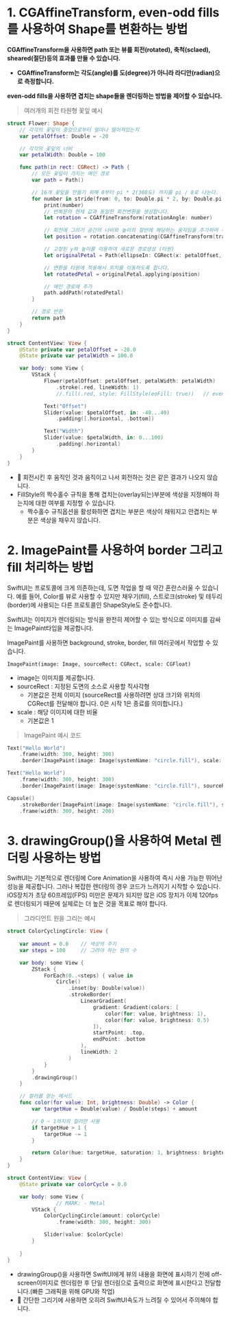 ﻿
# 1. ****CGAffineTransform, even-odd fills를 사용하여 Shape를 변환하는 방법****

****CGAffineTransform을 사용하면 path 또는 뷰를 회전(rotated), 축척(sclaed), sheared(절단)등의 효과를 만들 수 있습니다.****

-   ****CGAffineTransform는 각도(angle)를 도(degree)가 아니라 라디안(radian)으로 측정합니다.****

****even-odd fills을 사용하면 겹치는 shape들을 렌더링하는 방법을 제어할 수 있습니다.****

> 여러개의 회전 타원형 꽃잎 예시

```swift
struct Flower: Shape {
    // 각각의 꽃잎이 중앙으로부터 얼마나 떨어져있는지
    var petalOffset: Double = -20

    // 각각의 꽃잎의 너비
    var petalWidth: Double = 100

    func path(in rect: CGRect) -> Path {
        // 모든 꽃잎이 가지는 메인 경로
        var path = Path()

        // 16개 꽃잎을 만들기 위해 0부터 pi * 2(360도) 까지를 pi / 8로 나눈다.
        for number in stride(from: 0, to: Double.pi * 2, by: Double.pi / 8) {
            print(number)
            // 반복문의 현재 값과 동일한 회전변환을 생성합니다.
            let rotation = CGAffineTransform(rotationAngle: number)

            // 회전에 그리기 공간의 너비와 높이의 절반에 해당하는 움직임을 추가하여 각 꽃잎이 모양의 중앙에 오도록 합니다.
            let position = rotation.concatenating(CGAffineTransform(translationX: rect.width / 2, y: rect.height / 2))

            // 고정된 y와 높이를 이용하여 새로운 경로생성 (타원)
            let originalPetal = Path(ellipseIn: CGRect(x: petalOffset, y: 0, width: petalWidth, height: rect.width / 2))

            // 변환을 타원에 적용해서 위치를 이동하도록 합니다.
            let rotatedPetal = originalPetal.applying(position)

            // 메인 경로에 추가
            path.addPath(rotatedPetal)
        }

        // 경로 반환
        return path
    }
}

struct ContentView: View {
    @State private var petalOffset = -20.0
    @State private var petalWidth = 100.0

    var body: some View {
        VStack {
            Flower(petalOffset: petalOffset, petalWidth: petalWidth)
                .stroke(.red, lineWidth: 1)
                //.fill(.red, style: FillStyle(eoFill: true))   // even-odd files 홀수짝수 채우기로 효과

            Text("Offset")
            Slider(value: $petalOffset, in: -40...40)
                .padding([.horizontal, .bottom])

            Text("Width")
            Slider(value: $petalWidth, in: 0...100)
                .padding(.horizontal)
        }
    }
}

```

-   🚨 회전시킨 후 움직인 것과 움직이고 나서 회전하는 것은 같은 결과가 나오지 않습니다.
-   FillStyle의 짝수홀수 규칙을 통해 겹치는(overlay되는)부분에 색상을 지정해야 하는지에 대한 여부를 지정할 수 있습니다.
    -   짝수홀수 규칙옵션을 활성화하면 겹치는 부분은 색상이 채워지고 안겹치는 부분은 색상을 채우지 않습니다.

# 2. ImagePaint를 사용하여 border 그리고 fill 처리하는 방법

SwiftUI는 프로토콜에 크게 의존하는데, 도면 작업을 할 때 약간 혼란스러울 수 있습니다. 예를 들어, Color를 뷰로 사용할 수 있지만 채우기(fill), 스트로크(stroke) 및 테두리(border)에 사용되는 다른 프로토콜인 ShapeStyle도 준수합니다.

SwiftUI는 이미지가 렌더링되는 방식을 완전히 제어할 수 있는 방식으로 이미지를 감싸는 ImagePaint타입을 제공합니다.

ImagePaint를 사용하면 background, stroke, border, fill 여러곳에서 작업할 수 있습니다.

`ImagePaint(image: Image, sourceRect: CGRect, scale: CGFloat)`

-   image는 이미지를 제공합니다.
-   sourceRect : 지정된 도면의 소스로 사용할 직사각형
    -   기본값은 전체 이미지 (sourceRect를 사용하려면 상대 크기와 위치의 CGRect를 전달해야 합니다. 0은 시작 1은 종료를 의미합니다.)
-   scale : 해당 이미지에 대한 비율
    -   기본값은 1

> ImagePaint 예시 코드

```swift
Text("Hello World")
    .frame(width: 300, height: 300)
    .border(ImagePaint(image: Image(systemName: "circle.fill"), scale: 0.2), width: 30)

Text("Hello World")
    .frame(width: 300, height: 300)
    .border(ImagePaint(image: Image(systemName: "circle.fill"), sourceRect: CGRect(x: 0, y: 0.25, width: 1, height: 0.5), scale: 0.2), width: 30)

Capsule()
    .strokeBorder(ImagePaint(image: Image(systemName: "circle.fill"), scale: 0.1), lineWidth: 20)
    .frame(width: 300, height: 200)

```

# 3. drawingGroup()을 사용하여 Metal 렌더링 사용하는 방법

SwiftUI는 기본적으로 렌더링에 Core Animation을 사용하여 즉시 사용 가능한 뛰어난 성능을 제공합니다. 그러나 복잡한 렌더링의 경우 코드가 느려지기 시작할 수 있습니다. iOS장치가 초당 60프레임(FPS) 미만은 문제가 되지만 많은 iOS 장치가 이제 120fps로 렌더링되기 때문에 실제로는 더 높은 것을 목표로 해야 합니다.

> 그라디언트 원을 그리는 예시

```swift
struct ColorCyclingCircle: View {
    
    var amount = 0.0    // 색상의 주기
    var steps = 100     // 그려야 하는 원의 수

    var body: some View {
        ZStack {
            ForEach(0..<steps) { value in
                Circle()
                    .inset(by: Double(value))
                    .strokeBorder(
                        LinearGradient(
                            gradient: Gradient(colors: [
                                color(for: value, brightness: 1),
                                color(for: value, brightness: 0.5)
                            ]),
                            startPoint: .top,
                            endPoint: .bottom
                        ),
                        lineWidth: 2
                    )
            }
        }
        .drawingGroup()
    }

    // 컬러를 얻는 메서드
    func color(for value: Int, brightness: Double) -> Color {
        var targetHue = Double(value) / Double(steps) + amount

        // 0 ~ 1까지의 컬러만 사용
        if targetHue > 1 {
            targetHue -= 1
        }

        return Color(hue: targetHue, saturation: 1, brightness: brightness)
    }
}

struct ContentView: View {
    @State private var colorCycle = 0.0

    var body: some View {
				// MARK: - Metal
        VStack {
            ColorCyclingCircle(amount: colorCycle)
                .frame(width: 300, height: 300)

            Slider(value: $colorCycle)
        }
        
    }
}

```

-   drawingGroup()을 사용하면 SwiftUI에게 뷰의 내용을 화면에 표시하기 전에 off-screen이미지로 렌더링한 후 단일 렌더링으로 출력으로 화면에 표시한다고 전달합니다.(빠른 그래픽을 위해 GPU와 작업)
-   🚨 간단한 그리기에 사용하면 오히려 SwiftUI속도가 느려질 수 있어서 주의해야 합니다.
